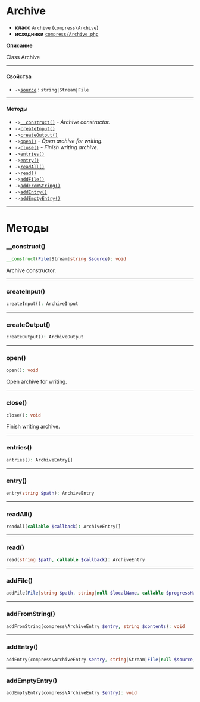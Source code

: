 # Archive

- **класс** `Archive` (`compress\Archive`)
- **исходники** [`compress/Archive.php`](./src/main/resources/JPHP-INF/sdk/compress/Archive.php)

**Описание**

Class Archive

---

#### Свойства

- `->`[`source`](#prop-source) : `string|Stream|File`

---

#### Методы

- `->`[`__construct()`](#method-__construct) - _Archive constructor._
- `->`[`createInput()`](#method-createinput)
- `->`[`createOutput()`](#method-createoutput)
- `->`[`open()`](#method-open) - _Open archive for writing._
- `->`[`close()`](#method-close) - _Finish writing archive._
- `->`[`entries()`](#method-entries)
- `->`[`entry()`](#method-entry)
- `->`[`readAll()`](#method-readall)
- `->`[`read()`](#method-read)
- `->`[`addFile()`](#method-addfile)
- `->`[`addFromString()`](#method-addfromstring)
- `->`[`addEntry()`](#method-addentry)
- `->`[`addEmptyEntry()`](#method-addemptyentry)

---
# Методы

<a name="method-__construct"></a>

### __construct()
```php
__construct(File|Stream|string $source): void
```
Archive constructor.

---

<a name="method-createinput"></a>

### createInput()
```php
createInput(): ArchiveInput
```

---

<a name="method-createoutput"></a>

### createOutput()
```php
createOutput(): ArchiveOutput
```

---

<a name="method-open"></a>

### open()
```php
open(): void
```
Open archive for writing.

---

<a name="method-close"></a>

### close()
```php
close(): void
```
Finish writing archive.

---

<a name="method-entries"></a>

### entries()
```php
entries(): ArchiveEntry[]
```

---

<a name="method-entry"></a>

### entry()
```php
entry(string $path): ArchiveEntry
```

---

<a name="method-readall"></a>

### readAll()
```php
readAll(callable $callback): ArchiveEntry[]
```

---

<a name="method-read"></a>

### read()
```php
read(string $path, callable $callback): ArchiveEntry
```

---

<a name="method-addfile"></a>

### addFile()
```php
addFile(File|string $path, string|null $localName, callable $progressHandler, int $bufferSize): void
```

---

<a name="method-addfromstring"></a>

### addFromString()
```php
addFromString(compress\ArchiveEntry $entry, string $contents): void
```

---

<a name="method-addentry"></a>

### addEntry()
```php
addEntry(compress\ArchiveEntry $entry, string|Stream|File|null $source, callable $progressHandler, int $bufferSize): void
```

---

<a name="method-addemptyentry"></a>

### addEmptyEntry()
```php
addEmptyEntry(compress\ArchiveEntry $entry): void
```